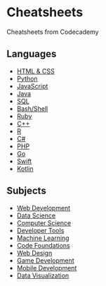 # Cheatsheets
Cheatsheets from Codecademy
## Languages
* [HTML & CSS](HTML%20%26%20CSS/Learn%20HTML.md)
* [Python](Python/TOPICS.md)
* [JavaScript](JavaScript/TOPICS.md)
* [Java](Java/TOPICS.md)
* [SQL](SQL/TOPICS.md)
* [Bash/Shell](Bash:Shell/TOPICS.md)
* [Ruby](Ruby/Learn%20Ruby.md)
* [C++](C++/Learn%20C++.md)
* [R](R/TOPICS.md)
* [C#](C%23/TOPICS.md)
* [PHP](PHP/Learn%20PHP.md)
* [Go](Go/Learn%20Go.md)
* [Swift](Swift/Learn%20Swift.md)
* [Kotlin](Kotlin/Learn%20Kotlin.md)
## Subjects
* [Web Development]()
* [Data Science]()
* [Computer Science]()
* [Developer Tools]()
* [Machine Learning]()
* [Code Foundations]()
* [Web Design]()
* [Game Development]()
* [Mobile Development]()
* [Data Visualization]()
